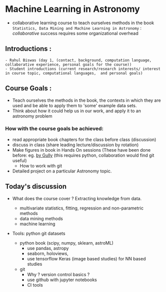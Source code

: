 # Machine Learning in Astronomy 
- collaborative learning course to teach ourselves methods in the book `Statistics, Data Mining and Machine Learning in Astronomy` : _collaborative_ success requires some organizational overhead 
## Introductions : 
    - Rahul Biswas (day 1, (contact, background, computation language, collaborative experience, personal goals for the course))
    - Student introductions (current research/research interests/ interest in course topic, computational languages,  and personal goals) 
## Course Goals :
- Teach ourselves the methods in the book, the contexts in which they are used and be able to apply them to 'some' example data sets.
- Think about how it could help us in our work,  and apply it to an astronomy problem 

### How with the course goals be achieved:
- read appropriate book chapters for the class before class (discussion)
- discuss in class (share leading lecture/discussion by rotation)
- Make figures in book in Hands On sessions (These have been done before: eg. [by Gully](https://github.com/gully/astroMLfigs) (this requires python, collaboration would find git useful)
    - How to work with git
- Detailed project on a particular Astronomy topic.

## Today's discussion
- What does the course cover ? Extracting knowledge from data.
    - multivariate statistics, fitting, regression and non-parametric methods
    - data mining methods
    - machine learning

- Tools: python git datasets
    - python book (scipy, numpy, sklearn, astroML)
        - use pandas, astropy
        - seaborn, holoviews, 
        - use tensorflow Keras (image based studies) for NN based studies
    - git
        - Why ? version control basics ?
        - use github with jupyter notebooks 
        - CI tools
